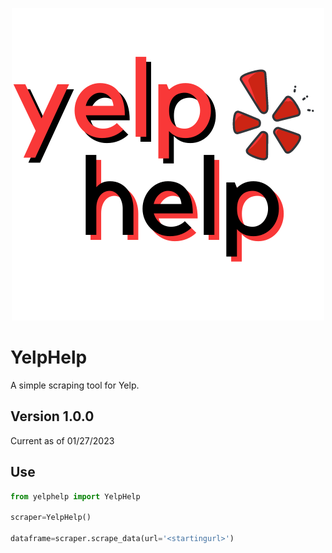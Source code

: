 <p align='center'>
<img src="images\yelphellp.png"/>
</p>

# YelpHelp
A simple scraping tool for Yelp.

## Version 1.0.0
Current as of 01/27/2023

## Use

```python
from yelphelp import YelpHelp

scraper=YelpHelp()

dataframe=scraper.scrape_data(url='<startingurl>')

```
